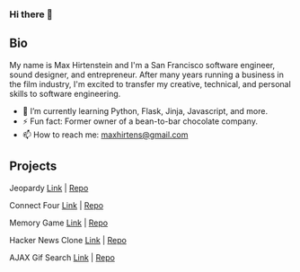 ### Hi there 👋

## Bio
My name is Max Hirtenstein and I'm a San Francisco software engineer, sound designer, and entrepreneur. After many years running a business in the film industry, I'm excited to transfer my creative, technical, and personal skills to software engineering.

- 🌱 I’m currently learning Python, Flask, Jinja, Javascript, and more.
- ⚡ Fun fact: Former owner of a bean-to-bar chocolate company.
- 📫 How to reach me: maxhirtens@gmail.com

## Projects

Jeopardy [Link](https://maxhirtens.github.io/jeopardy/) | [Repo](https://github.com/maxhirtens/jeopardy)

Connect Four [Link](https://maxhirtens.github.io/connect-four/) | [Repo](https://github.com/maxhirtens/connect-four)

Memory Game [Link](https://maxhirtens.github.io/memory-game/) | [Repo](https://github.com/maxhirtens/memory-game)

Hacker News Clone [Link](https://maxhirtens.github.io/hack-or-snooze/) | [Repo](https://github.com/maxhirtens/hack-or-snooze)

AJAX Gif Search [Link](https://maxhirtens.github.io/ajax-giphy-party/) | [Repo](https://github.com/maxhirtens/ajax-giphy-party)

<!--
**maxhirtens/maxhirtens** is a ✨ _special_ ✨ repository because its `README.md` (this file) appears on your GitHub profile.

Here are some ideas to get you started:

- 🔭 I’m currently working on ...
- 🌱 I’m currently learning ...
- 👯 I’m looking to collaborate on ...
- 🤔 I’m looking for help with ...
- 💬 Ask me about ...
- 📫 How to reach me: ...
- 😄 Pronouns: ...
- ⚡ Fun fact: ...
-->
